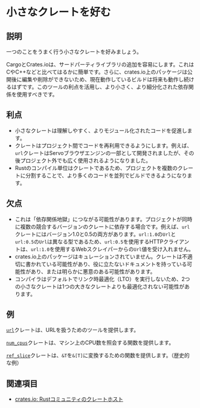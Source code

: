 # 小さなクレートを好む

## 説明

一つのことをうまく行う小さなクレートを好みましょう。

CargoとCrates.ioは、サードパーティライブラリの追加を容易にします。これはCやC++などと比べてはるかに簡単です。さらに、crates.io上のパッケージは公開後に編集や削除ができないため、現在動作しているビルドは将来も動作し続けるはずです。このツールの利点を活用し、より小さく、より細分化された依存関係を使用すべきです。

## 利点

- 小さなクレートは理解しやすく、よりモジュール化されたコードを促進します。
- クレートはプロジェクト間でコードを再利用できるようにします。例えば、`url`クレートはServoブラウザエンジンの一部として開発されましたが、その後プロジェクト外でも広く使用されるようになりました。
- Rustのコンパイル単位はクレートであるため、プロジェクトを複数のクレートに分割することで、より多くのコードを並列でビルドできるようになります。

## 欠点

- これは「依存関係地獄」につながる可能性があります。プロジェクトが同時に複数の競合するバージョンのクレートに依存する場合です。例えば、`url`クレートにはバージョン1.0と0.5の両方があります。`url:1.0`の`Url`と`url:0.5`の`Url`は異なる型であるため、`url:0.5`を使用するHTTPクライアントは、`url:1.0`を使用するWebスクレイパーからの`Url`値を受け入れません。
- crates.io上のパッケージはキュレーションされていません。クレートは不適切に書かれている可能性があり、役に立たないドキュメントを持っている可能性があり、または明らかに悪意のある可能性があります。
- コンパイラはデフォルトでリンク時最適化（LTO）を実行しないため、2つの小さなクレートは1つの大きなクレートよりも最適化されない可能性があります。

## 例

[`url`](https://crates.io/crates/url)クレートは、URLを扱うためのツールを提供します。

[`num_cpus`](https://crates.io/crates/num_cpus)クレートは、マシン上のCPU数を照会する関数を提供します。

[`ref_slice`](https://crates.io/crates/ref_slice)クレートは、`&T`を`&[T]`に変換するための関数を提供します。（歴史的な例）

## 関連項目

- [crates.io: Rustコミュニティのクレートホスト](https://crates.io/)
